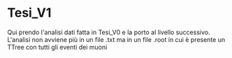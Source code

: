 # Tesi_V1
Qui prendo l'analisi dati fatta in Tesi_V0 e la porto al livello successivo. L'analisi non avviene più in un file .txt ma in un file .root in cui è presente un TTree con tutti gli eventi dei muoni

